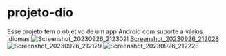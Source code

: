 # projeto-dio
Esse projeto tem o objetivo de um app Android com suporte a vários idiomas
![Screenshot_20230926_212302](https://github.com/jrcruz1998/projeto-dio/assets/111304620/91eede25-8f63-44a6-b078-4bb98c58706f)!
[Screenshot_20230926_212028](https://github.com/jrcruz1998/projeto-dio/assets/111304620/40411af0-4afa-41d7-8625-fc5e0e6344c4)
![Screenshot_20230926_212129](https://github.com/jrcruz1998/projeto-dio/assets/111304620/165a607a-cc77-45ee-bf1f-5c6513d39b93)
![Screenshot_20230926_212223](https://github.com/jrcruz1998/projeto-dio/assets/111304620/f813166c-ebde-49fe-8cac-39b066b87766)
